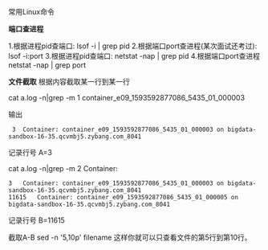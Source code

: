 常用Linux命令

**端口查进程**

1.根据进程pid查端口: lsof -i | grep pid
2.根据端口port查进程(某次面试还考过): lsof -i:port
3.根据进程pid查端口: netstat -nap | grep pid
4.根据端口port查进程 netstat -nap | grep port


**文件截取**
根据内容截取某一行到某一行

cat a.log -n|grep -m 1 container_e09_1593592877086_5435_01_000003

输出
```
 3	Container: container_e09_1593592877086_5435_01_000003 on bigdata-sandbox-16-35.qcvmbj5.zybang.com_8041
```
记录行号 A=3

cat a.log -n|grep -m 2 Container:

```
3	Container: container_e09_1593592877086_5435_01_000003 on bigdata-sandbox-16-35.qcvmbj5.zybang.com_8041
11615	Container: container_e09_1593592877086_5435_01_000005 on bigdata-sandbox-16-35.qcvmbj5.zybang.com_8041
```

记录行号 B=11615

截取A-B
 sed -n '5,10p' filename 这样你就可以只查看文件的第5行到第10行。